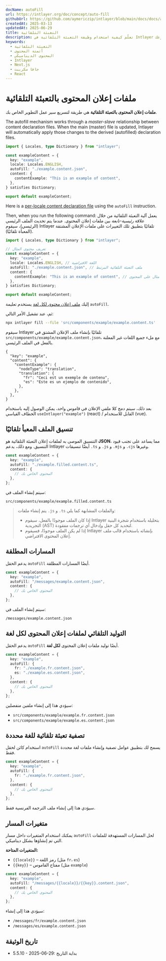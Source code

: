 ```yaml
---
docName: autoFill
url: https://intlayer.org/doc/concept/auto-fill
githubUrl: https://github.com/aymericzip/intlayer/blob/main/docs/docs/ar/autoFill.md
createdAt: 2025-03-13
updatedAt: 2025-06-29
title: التعبئة التلقائية
description: تعلّم كيفية استخدام وظيفة التعبئة التلقائية في Intlayer لملء المحتوى تلقائيًا بناءً على أنماط محددة مسبقًا. اتبع هذا التوثيق لتنفيذ ميزات التعبئة التلقائية بكفاءة في مشروعك.
keywords:
  - التعبئة التلقائية
  - أتمتة المحتوى
  - المحتوى الديناميكي
  - Intlayer
  - Next.js
  - جافا سكريبت
  - React
---
```


# ملفات إعلان المحتوى بالتعبئة التلقائية

**ملفات إعلان المحتوى بالتعبئة التلقائية** هي طريقة لتسريع سير عمل التطوير الخاص بك.

The autofill mechanism works through a _master-slave_ relationship between content declaration files. When the main (master) file is updated, Intlayer will automatically apply those changes to the derived (autofilled) declaration files.

```ts fileName="src/components/example/example.content.ts"
import { Locales, type Dictionary } from "intlayer";

const exampleContent = {
  key: "example",
  locale: Locales.ENGLISH,
  autoFill: "./example.content.json",
  content: {
    contentExample: "This is an example of content",
  },
} satisfies Dictionary;

export default exampleContent;
```

Here is a [per-locale content declaration file](https://github.com/aymericzip/intlayer/blob/main/docs/docs/ar/per_locale_file.md) using the `autoFill` instruction.

Then, when you run the following command:
يعمل آلية التعبئة التلقائية من خلال علاقة _رئيسية-تابعة_ بين ملفات إعلان المحتوى. عندما يتم تحديث الملف الرئيسي (الرئيسي)، سيقوم Intlayer تلقائيًا بتطبيق تلك التغييرات على ملفات الإعلان المشتقة (المعبأة تلقائيًا).

```ts fileName="src/components/example/example.content.ts"
import { Locales, type Dictionary } from "intlayer";

// تعريف محتوى المثال
const exampleContent = {
  key: "example",
  locale: Locales.ENGLISH, // اللغة الافتراضية
  autoFill: "./example.content.json", // ملف التعبئة التلقائية المرتبط
  content: {
    contentExample: "This is an example of content", // مثال على المحتوى
  },
} satisfies Dictionary;

export default exampleContent;
```

إليك [ملف إعلان محتوى لكل لغة](https://github.com/aymericzip/intlayer/blob/main/docs/docs/ar/per_locale_file.md) يستخدم تعليمة `autoFill`.

ثم، عند تشغيل الأمر التالي:

```bash
npx intlayer fill --file 'src/components/example/example.content.ts'
```

سيقوم Intlayer تلقائيًا بإنشاء ملف الإعلان المشتق في `src/components/example/example.content.json`، مع ملء جميع اللغات غير المعلنة بالفعل في الملف الرئيسي.

```json5 fileName="src/components/example/example.content.json"
{
  "key": "example",
  "content": {
    "contentExample": {
      "nodeType": "translation",
      "translation": {
        "fr": "Ceci est un exemple de contenu",
        "es": "Este es un ejemplo de contenido",
      },
    },
  },
}
```

بعد ذلك، سيتم دمج كلا ملفي الإعلان في قاموس واحد، يمكن الوصول إليه باستخدام الخطاف القياسي `useIntlayer("example")` (react) / القابل للاستخدام (vue).

## تنسيق الملف المعبأ تلقائيًا

التنسيق الموصى به لملفات إعلان التعبئة التلقائية هو **JSON**، مما يساعد على تجنب قيود التنسيق. ومع ذلك، يدعم Intlayer أيضًا تنسيقات `.ts` و `.js` و `.mjs` و `.cjs` وغيرها.

```ts fileName="src/components/example/example.content.ts"
const exampleContent = {
  key: "example",
  autoFill: "./example.filled.content.ts",
  content: {
    // المحتوى الخاص بك
  },
};
```

سيتم إنشاء الملف في:

```
src/components/example/example.filled.content.ts
```

> يتم إنشاء ملفات `.js` و `.ts` والملفات المشابهة كما يلي:
>
> - إذا كان الملف موجودًا بالفعل، سيقوم Intlayer بتحليله باستخدام شجرة البنية التجريدية (AST) لتحديد كل حقل وإدخال أي ترجمات مفقودة.
> - إذا لم يكن الملف موجودًا، فسيقوم Intlayer بإنشائه باستخدام قالب ملف إعلان المحتوى الافتراضي.

## المسارات المطلقة

يدعم الحقل `autoFill` أيضًا المسارات المطلقة.

```ts fileName="src/components/example/example.content.ts"
const exampleContent = {
  key: "example",
  autoFill: "/messages/example.content.json",
  content: {
    // المحتوى الخاص بك
  },
};
```

سيتم إنشاء الملف في:

```
/messages/example.content.json
```

## التوليد التلقائي لملفات إعلان المحتوى لكل لغة

يدعم الحقل `autoFill` أيضًا توليد ملفات إعلان المحتوى **لكل لغة**.

```ts fileName="src/components/example/example.content.ts"
const exampleContent = {
  key: "example",
  autoFill: {
    fr: "./example.fr.content.json",
    es: "./example.es.content.json",
  },
  content: {
    // المحتوى الخاص بك
  },
};
```

سيؤدي هذا إلى إنشاء ملفين منفصلين:

- `src/components/example/example.fr.content.json`
- `src/components/example/example.es.content.json`

## تصفية تعبئة تلقائية للغة محددة

استخدام كائن لحقل `autoFill` يسمح لك بتطبيق عوامل تصفية وإنشاء ملفات لغة محددة فقط.

```ts fileName="src/components/example/example.content.ts"
const exampleContent = {
  key: "example",
  autoFill: {
    fr: "./example.fr.content.json",
  },
  content: {
    // المحتوى الخاص بك
  },
};
```

سيؤدي هذا إلى إنشاء ملف الترجمة الفرنسية فقط.

## متغيرات المسار

يمكنك استخدام المتغيرات داخل مسار `autoFill` لحل المسارات المستهدفة للملفات التي تم إنشاؤها بشكل ديناميكي.

**المتغيرات المتاحة:**

- `{{locale}}` – رمز اللغة (مثل `fr`، `es`)
- `{{key}}` – مفتاح القاموس (مثل `example`)

```ts fileName="src/components/example/example.content.ts"
const exampleContent = {
  key: "example",
  autoFill: "/messages/{{locale}}/{{key}}.content.json",
  content: {
    // المحتوى الخاص بك
  },
};
```

سيؤدي هذا إلى إنشاء:

- `/messages/fr/example.content.json`
- `/messages/es/example.content.json`

## تاريخ الوثيقة

- 5.5.10 - 2025-06-29: بداية التاريخ
